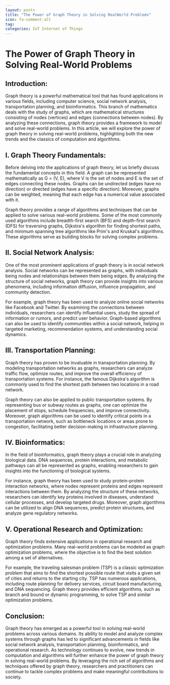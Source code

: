 ```yaml
---
layout: posts
title: "The Power of Graph Theory in Solving RealWorld Problems"
icon: fa-comment-alt
tag:      
categories: IoT Internet of Things
---
```



# The Power of Graph Theory in Solving Real-World Problems

## Introduction:
Graph theory is a powerful mathematical tool that has found applications in various fields, including computer science, social network analysis, transportation planning, and bioinformatics. This branch of mathematics deals with the study of graphs, which are mathematical structures consisting of nodes (vertices) and edges (connections between nodes). By analyzing these connections, graph theory provides a framework to model and solve real-world problems. In this article, we will explore the power of graph theory in solving real-world problems, highlighting both the new trends and the classics of computation and algorithms.

## I. Graph Theory Fundamentals:
Before delving into the applications of graph theory, let us briefly discuss the fundamental concepts in this field. A graph can be represented mathematically as G = (V, E), where V is the set of nodes and E is the set of edges connecting these nodes. Graphs can be undirected (edges have no direction) or directed (edges have a specific direction). Moreover, graphs can be weighted, meaning that each edge has a numerical value associated with it.

Graph theory provides a range of algorithms and techniques that can be applied to solve various real-world problems. Some of the most commonly used algorithms include breadth-first search (BFS) and depth-first search (DFS) for traversing graphs, Dijkstra's algorithm for finding shortest paths, and minimum spanning tree algorithms like Prim's and Kruskal's algorithms. These algorithms serve as building blocks for solving complex problems.

## II. Social Network Analysis:
One of the most prominent applications of graph theory is in social network analysis. Social networks can be represented as graphs, with individuals being nodes and relationships between them being edges. By analyzing the structure of social networks, graph theory can provide insights into various phenomena, including information diffusion, influence propagation, and community detection.

For example, graph theory has been used to analyze online social networks like Facebook and Twitter. By examining the connections between individuals, researchers can identify influential users, study the spread of information or rumors, and predict user behavior. Graph-based algorithms can also be used to identify communities within a social network, helping in targeted marketing, recommendation systems, and understanding social dynamics.

## III. Transportation Planning:
Graph theory has proven to be invaluable in transportation planning. By modeling transportation networks as graphs, researchers can analyze traffic flow, optimize routes, and improve the overall efficiency of transportation systems. For instance, the famous Dijkstra's algorithm is commonly used to find the shortest path between two locations in a road network.

Graph theory can also be applied to public transportation systems. By representing bus or subway routes as graphs, one can optimize the placement of stops, schedule frequencies, and improve connectivity. Moreover, graph algorithms can be used to identify critical points in a transportation network, such as bottleneck locations or areas prone to congestion, facilitating better decision-making in infrastructure planning.

## IV. Bioinformatics:
In the field of bioinformatics, graph theory plays a crucial role in analyzing biological data. DNA sequences, protein interactions, and metabolic pathways can all be represented as graphs, enabling researchers to gain insights into the functioning of biological systems.

For instance, graph theory has been used to study protein-protein interaction networks, where nodes represent proteins and edges represent interactions between them. By analyzing the structure of these networks, researchers can identify key proteins involved in diseases, understand cellular processes, and develop targeted drugs. Moreover, graph algorithms can be utilized to align DNA sequences, predict protein structures, and analyze gene regulatory networks.

## V. Operational Research and Optimization:
Graph theory finds extensive applications in operational research and optimization problems. Many real-world problems can be modeled as graph optimization problems, where the objective is to find the best solution among a set of alternatives.

For example, the traveling salesman problem (TSP) is a classic optimization problem that aims to find the shortest possible route that visits a given set of cities and returns to the starting city. TSP has numerous applications, including route planning for delivery services, circuit board manufacturing, and DNA sequencing. Graph theory provides efficient algorithms, such as branch and bound or dynamic programming, to solve TSP and similar optimization problems.

## Conclusion:
Graph theory has emerged as a powerful tool in solving real-world problems across various domains. Its ability to model and analyze complex systems through graphs has led to significant advancements in fields like social network analysis, transportation planning, bioinformatics, and operational research. As technology continues to evolve, new trends in computation and algorithms will further enhance the power of graph theory in solving real-world problems. By leveraging the rich set of algorithms and techniques offered by graph theory, researchers and practitioners can continue to tackle complex problems and make meaningful contributions to society.